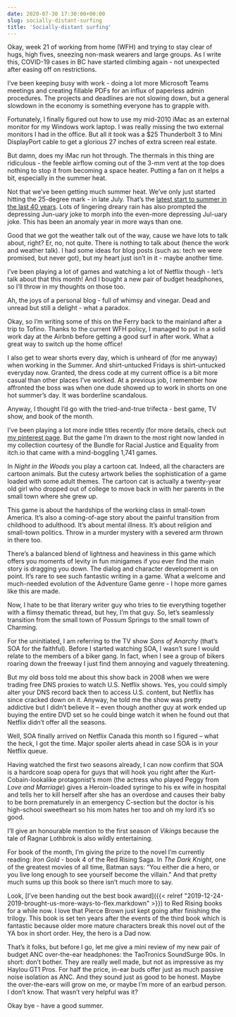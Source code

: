 ```yaml
---
date: 2020-07-30 17:30:00+00:00
slug: socially-distant-surfing
title: 'Socially-distant surfing'
---
```


Okay, week 21 of working from home (WFH) and trying to stay clear of hugs, high fives, sneezing non-mask wearers and large groups. As I write this, COVID-19 cases in BC have started climbing again - not unexpected after easing off on restrictions.

I’ve been keeping busy with work - doing a lot more Microsoft Teams meetings and creating fillable PDFs for an influx of paperless admin procedures. The projects and deadlines are not slowing down, but a general slowdown in the economy is something everyone has to grapple with.

Fortunately, I finally figured out how to use my mid-2010 iMac as an external monitor for my Windows work laptop. I was really missing the two external monitors I had in the office. But all it took was a $25 Thunderbolt 3 to Mini DisplayPort cable to get a glorious 27 inches of extra screen real estate.

But damn, does my iMac run hot through. The thermals in this thing are ridiculous - the feeble airflow coming out of the 3-mm vent at the top does nothing to stop it from becoming a space heater. Putting a fan on it helps a bit, especially in the summer heat.

Not that we’ve been getting much summer heat. We’ve only just started hitting the 25-degree mark - in late July. That’s the [latest start to summer in the last 40 years](https://www.cbc.ca/news/canada/british-columbia/metro-vancouver-experiences-latest-start-to-summer-in-30-years-according-to-yvr-temperature-records-1.5659085). Lots of lingering dreary rain has also prompted the depressing Jun-uary joke to morph into the even-more depressing Jul-uary joke. This has been an anomaly year in more ways than one. 

Good that we got the weather talk out of the way, cause we have lots to talk about, right? Er, no, not quite. There is nothing to talk about (hence the work and weather talk). I had some ideas for blog posts (such as: tech we were promised, but never got), but my heart just isn’t in it - maybe another time.

I’ve been playing a lot of games and watching a lot of Netflix though - let’s talk about that this month! And I bought a new pair of budget headphones, so I’ll throw in my thoughts on those too.

Ah, the joys of a personal blog - full of whimsy and vinegar. Dead and unread but still a delight - what a paradox.

<!--more-->
 
Okay, so I’m writing some of this on the Ferry back to the mainland after a trip to Tofino. Thanks to the current WFH policy, I managed to put in a solid work day at the Airbnb before getting a good surf in after work. What a great way to switch up the home office!

I also get to wear shorts every day, which is unheard of (for me anyway) when working in the Summer. And shirt-untucked Fridays is shirt-untucked everyday now. Granted, the dress code at my current office is a bit more casual than other places I’ve worked. At a previous job, I remember how affronted the boss was when one dude showed up to work in shorts on one hot summer’s day. It was borderline scandalous.

Anyway, I thought I’d go with the tried-and-true trifecta - best game, TV show, and book of the month.

I’ve been playing a lot more indie titles recently (for more details, check out [my pinterest page](https://www.pinterest.ca/wordbit/games-ive-played/). But the game I’m drawn to the most right now landed in my collection courtesy of the Bundle for Racial Justice and Equality from itch.io that came with a mind-boggling 1,741 games.

In *Night in the Woods* you play a cartoon cat. Indeed, all the characters are cartoon animals. But the cutesy artwork belies the sophistication of a game loaded with some adult themes. The cartoon cat is actually a twenty-year old girl who dropped out of college to move back in with her parents in the small town where she grew up.

This game is about the hardships of the working class in small-town America. It’s also a coming-of-age story about the painful transition from childhood to adulthood. It’s about mental illness. It’s about religion and small-town politics. Throw in a murder mystery with a severed arm thrown in there too.

There’s a balanced blend of lightness and heaviness in this game which offers you moments of levity in fun minigames if you ever find the main story is dragging you down. The dialog and character development is on point. It’s rare to see such fantastic writing in a game. What a welcome and much-needed evolution of the Adventure Game genre - I hope more games like this are made.

Now, I hate to be that literary writer guy who tries to tie everything together with a flimsy thematic thread, but hey, I’m that guy. So, let’s seamlessly transition from the small town of Possum Springs to the small town of Charming.

For the uninitiated, I am referring to the TV show *Sons of Anarchy* (that’s SOA for the faithful). Before I started watching SOA, I wasn’t sure I would relate to the members of a biker gang. In fact, when I see a group of bikers roaring down the freeway I just find them annoying and vaguely threatening.

But my old boss told me about this show back in 2008 when we were trading free DNS proxies to watch U.S. Netflix shows. Yes, you could simply alter your DNS record back then to access U.S. content, but Netflix has since cracked down on it. Anyway, he told me the show was pretty addictive but I didn’t believe it – even though another guy at work ended up buying the entire DVD set so he could binge watch it when he found out that Netflix didn’t offer all the seasons.

Well, SOA finally arrived on Netflix Canada this month so I figured – what the heck, I got the time. Major spoiler alerts ahead in case SOA is in your Netflix queue.

Having watched the first two seasons already, I can now confirm that SOA is a hardcore soap opera for guys that will hook you right after the Kurt-Cobain-lookalike protagonist’s mom (the actress who played Peggy from *Love and Marriage*) gives a Heroin-loaded syringe to his ex wife in hospital and tells her to kill herself after she has an overdose and causes their baby to be born prematurely in an emergency C-section but the doctor is his high-school sweetheart so his mom hates her too and oh my lord it’s so good.

I’ll give an honourable mention to the first season of *Vikings* because the tale of Ragnar Lothbrok is also wildly entertaining.

For book of the month, I’m giving the prize to the novel I’m currently reading: *Iron Gold* - book 4 of the Red Rising Saga. In *The Dark Knight*, one of the greatest movies of all time, Batman says: “You either die a hero, or you live long enough to see yourself become the villain." And that pretty much sums up this book so there isn’t much more to say.

Look, [I’ve been handing out the best book award]({{< relref "2019-12-24-2019-brought-us-more-ways-to-flex.markdown" >}}) to Red Rising books for a while now. I love that Pierce Brown just kept going after finishing the trilogy. This book is set ten years after the events of the third book which is fantastic because older more mature characters break this novel out of the YA box in short order. Hey, the hero is a Dad now.

That’s it folks, but before I go, let me give a mini review of my new pair of budget ANC over-the-ear headphones: the TaoTronics SoundSurge 90s. In short: don’t bother. They are really well made, but not as impressive as my Haylou GT1 Pros. For half the price, in-ear buds offer just as much passive noise isolation as ANC. And they sound just as good to be honest. Maybe the over-the-ears will grow on me, or maybe I’m more of an earbud person. I don’t know. That wasn’t very helpful was it?

Okay bye - have a good summer.
